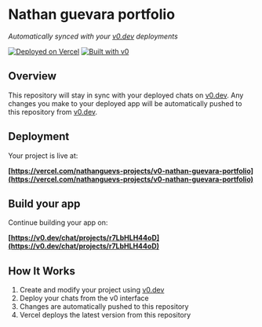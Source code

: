 # Nathan guevara portfolio

*Automatically synced with your [v0.dev](https://v0.dev) deployments*

[![Deployed on Vercel](https://img.shields.io/badge/Deployed%20on-Vercel-black?style=for-the-badge&logo=vercel)](https://vercel.com/nathanguevs-projects/v0-nathan-guevara-portfolio)
[![Built with v0](https://img.shields.io/badge/Built%20with-v0.dev-black?style=for-the-badge)](https://v0.dev/chat/projects/r7LbHLH44oD)

## Overview

This repository will stay in sync with your deployed chats on [v0.dev](https://v0.dev).
Any changes you make to your deployed app will be automatically pushed to this repository from [v0.dev](https://v0.dev).

## Deployment

Your project is live at:

**[https://vercel.com/nathanguevs-projects/v0-nathan-guevara-portfolio](https://vercel.com/nathanguevs-projects/v0-nathan-guevara-portfolio)**

## Build your app

Continue building your app on:

**[https://v0.dev/chat/projects/r7LbHLH44oD](https://v0.dev/chat/projects/r7LbHLH44oD)**

## How It Works

1. Create and modify your project using [v0.dev](https://v0.dev)
2. Deploy your chats from the v0 interface
3. Changes are automatically pushed to this repository
4. Vercel deploys the latest version from this repository